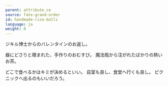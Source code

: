 ```yaml
---
parent: attribute.ce
source: fate-grand-order
id: handmade-rice-balls
language: ja
weight: 0
---
```


ジキル博士からのバレンタインのお返し。

器にどさりと積まれた、手作りのおむすび。
魔法瓶から注がれたばかりの熱いお茶。

どこで食べるかはキミが決めるといい。
自室も良し、食堂へ行くも良し。
ピクニックへ出るのもいいだろう。
